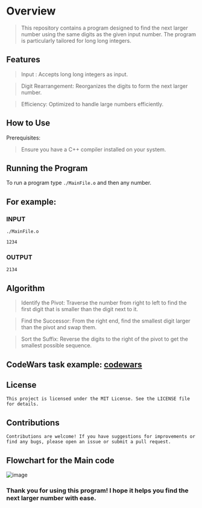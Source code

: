 # Overview

> This repository contains a program designed to find the next larger number
using the same digits as the given input number. The program is particularly
tailored for long long integers.


## Features

> Input : Accepts long long integers as input.

> Digit Rearrangement: Reorganizes the digits to form the next larger number.

> Efficiency: Optimized to handle large numbers efficiently.

## How to Use
Prerequisites:

> Ensure you have a C++ compiler installed on your system.

## Running the Program

To run a program type `./MainFile.o` and then any number.

## For example:
### INPUT
```
./MainFile.o
```
```
1234
```
### OUTPUT
```2134```
## Algorithm

> Identify the Pivot: Traverse the number from right to left to find the first digit that is smaller than the digit next to it.

> Find the Successor: From the right end, find the smallest digit larger than the pivot and swap them.

> Sort the Suffix: Reverse the digits to the right of the pivot to get the smallest possible sequence.

## CodeWars task example: [codewars](https://www.codewars.com/kata/55983863da40caa2c900004e)


## License
`This project is licensed under the MIT License. See the LICENSE file for details.`
## Contributions
`Contributions are welcome! If you have suggestions for improvements or find any bugs, please open an issue or submit a pull request.`


## Flowchart for the Main code
![image](https://github.com/Faysi505/Bigger-Number-with-the-dame-digits/assets/156437626/70999c7c-d3e1-475f-bd38-37d61025a104)


### Thank you for using this program! I hope it helps you find the next larger number with ease.
